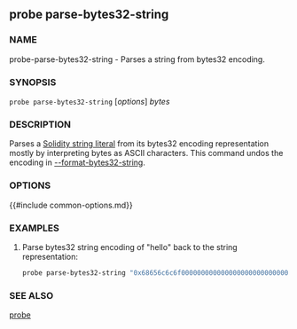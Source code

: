 ## probe parse-bytes32-string

### NAME

probe-parse-bytes32-string - Parses a string from bytes32 encoding.

### SYNOPSIS

``probe parse-bytes32-string`` [*options*] *bytes*

### DESCRIPTION

Parses a [Solidity string literal](https://docs.soliditylang.org/en/v0.8.16/types.html#string-literals-and-types) from its bytes32 encoding representation mostly by interpreting bytes as ASCII characters. This command undos the encoding in [--format-bytes32-string](./probe-format-bytes32-string.md).

### OPTIONS

{{#include common-options.md}}

### EXAMPLES

1. Parse bytes32 string encoding of "hello" back to the string representation:
    ```sh
    probe parse-bytes32-string "0x68656c6c6f000000000000000000000000000000000000000000000000000000"
    ```

### SEE ALSO

[probe](./probe.md)
